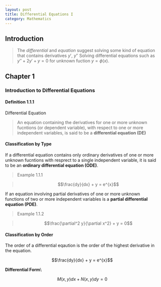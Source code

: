 ```yaml
---
layout: post
title: Differential Equations I
category: Mathematics
---
```


## Introduction
>The *differential* and *equation* suggest solving some kind of equation that contains derivatives $y'$, $y''$
> Solving differential equations such as $y'' + 2y' + y = 0$ for unknown fuction $y = \phi\left(x\right)$.

## Chapter 1

### Introduction to Differential Equations

#### Definition 1.1.1
Differential Equation
>An equation containing the derivatives for one or more unknown fucntions (or dependent variable), with respect to one or more independent variables, is said to be a **differential equation (DE)**


#### Classification by Type
If a differential equation contains only ordinary derivatives of one or more unknown fucntions with resprect to a single independent variable, it is said to be an **ordinary differential equation (ODE)**.
> Example 1.1.1

> $$\frac{dy}{dx} + y = e^{x}$$


If an equation involving partial derivatives of one or more unknown functions of two or more independent variables is a **partial differential equation (PDE)**.
> Example 1.1.2
 
> $$\frac{\partial^2 y}{\partial x^2} + y = 0$$

#### Classification by Order
The order of a differential eqaution is the order of the highest derivative in the equation.

$$\frac{dy}{dx} + y = e^{x}$$

**Differential Form**\

$$M(x,y)dx + N(x,y)dy = 0$$


